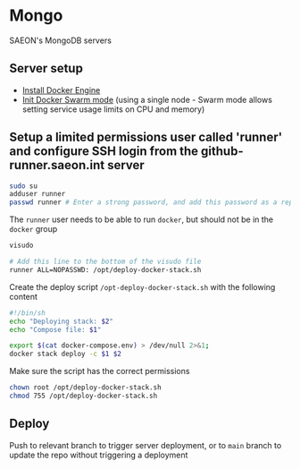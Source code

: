 # Mongo
SAEON's MongoDB servers

## Server setup

- [Install Docker Engine](https://docs.docker.com/engine/install/centos/)
- [Init Docker Swarm mode](https://docs.docker.com/engine/swarm/swarm-tutorial/create-swarm/) (using a single node - Swarm mode allows setting service usage limits on CPU and memory)

## Setup a limited permissions user called 'runner' and configure SSH login from the github-runner.saeon.int server
```sh
sudo su
adduser runner
passwd runner # Enter a strong password, and add this password as a repository secret
```

The `runner` user needs to be able to run `docker`, but should not be in the `docker` group

```sh
visudo

# Add this line to the bottom of the visudo file
runner ALL=NOPASSWD: /opt/deploy-docker-stack.sh
```

Create the deploy script `/opt-deploy-docker-stack.sh` with the following content

```sh
#!/bin/sh
echo "Deploying stack: $2"
echo "Compose file: $1"

export $(cat docker-compose.env) > /dev/null 2>&1;
docker stack deploy -c $1 $2
```

Make sure the script has the correct permissions

```sh
chown root /opt/deploy-docker-stack.sh 
chmod 755 /opt/deploy-docker-stack.sh
```

## Deploy
Push to relevant branch to trigger server deployment, or to `main` branch to update the repo without triggering a deployment 